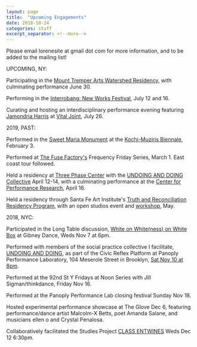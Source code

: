 ```yaml
---
layout: page
title:  "Upcoming Engagements"
date: 2018-10-24
categories: stuff
excerpt_separator: <!--more-->
---
```


Please email lorenesite at gmail dot com for more information, and to be added to the mailing list!

UPCOMING, NY:

Participating in the [Mount Tremper Arts Watershed Residency](http://www.mounttremperarts.org/MovementResearch), with culminating performance June 30.

Performing in the [Interrobang: New Works Festival](https://www.facebook.com/InterrobangNewWorks/), July 12 and 16.

Curating and hosting an interdisciplinary performance evening featuring [Jamondria Harris](https://meroitic.bandcamp.com/) at [Vital Joint](http://titlepoint.org/vital-joint/), July 26. 


2019, PAST:

Performed in the [Sweet Maria Monument](http://www.platform-mag.com/art/sweet-maria-monument.html) at the [Kochi-Muziris Biennale](http://www.kochimuzirisbiennale.org/), February 3.

Performed at [The Fuse Factory's](http://thefusefactory.org/about-us/) Frequency Friday Series, March 1. East coast tour followed.

Held a residency at [Three Phase Center](https://www.threephasecenter.com/) with the [UNDOING AND DOING Collective](https://www.youtube.com/watch?v=Pf_F_fw_lu4) April 12-14, with a culminating performance at the [Center for Performance Research](http://www.cprnyc.org/), April 16.

Held a residency through Santa Fe Art Institute's [Truth and Reconciliation Residency Program](https://sfai.org/truth-reconciliation/), with an open studios event and [workshop](https://sfai.org/event/undoing-a-workshop-lorene-bouboushian/), May.

2018, NYC:

Participated in the Long Table discussion, [White on White(ness) on White Box](https://gibneydance.org/event/long-table-white-on-whiteness/) at Gibney Dance, Weds Nov 7 at 6pm. 

Performed with members of the social practice collective I facilitate, [UNDOING AND DOING](https://movementresearch.org/people/lorene-bouboushian-1), as part of the Civic Reflex 
Platform at Panoply Performance Laboratory, 104 Meserole Street in Brooklyn, [Sat Nov 10 at 8pm](https://www.facebook.com/events/198831634351020/). 

Performed at the 92nd St Y Fridays at Noon Series with Jill Sigman/thinkdance, Friday Nov 16.

Performed at the Panoply Performance Lab closing festival Sunday Nov 18.

Hosted experimental performance showcase at The Glove Dec 6, featuring performance/dance artist Malcolm-X Betts, poet Amanda Salane, and musicians ellen o and Crystal Penalosa.

Collaboratively facilitated the Studies Project [CLASS ENTWINES](https://movementresearch.org/event/9115) Weds Dec 12 6:30pm. 

<!--more-->
